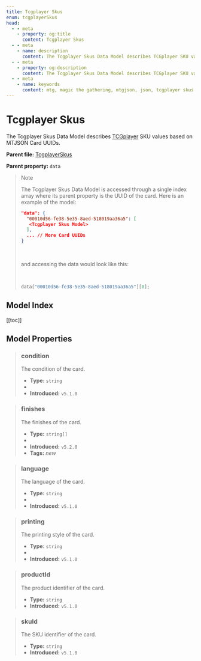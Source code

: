 ```yaml
---
title: Tcgplayer Skus
enum: tcgplayerSkus
head:
  - - meta
    - property: og:title
      content: Tcgplayer Skus
  - - meta
    - name: description
      content: The Tcgplayer Skus Data Model describes TCGplayer SKU values based on MTGJSON Card UUIDs.
  - - meta
    - property: og:description
      content: The Tcgplayer Skus Data Model describes TCGplayer SKU values based on MTGJSON Card UUIDs.
  - - meta
    - name: keywords
      content: mtg, magic the gathering, mtgjson, json, tcgplayer skus
---
```


# Tcgplayer Skus

The Tcgplayer Skus Data Model describes [TCGplayer](https://www.tcgplayer.com/?partner=mtgjson&utm_campaign=affiliate&utm_medium=mtgjson&utm_source=mtgjson) SKU values based on MTJSON Card UUIDs.

**Parent file:** [TcgplayerSkus](/downloads/all-files/#tcgplayerskus)  

**Parent property:** `data`

<blockquote class="warning">
  <p class="small-header">Note</p>
  <p>The Tcgplayer Skus Data Model is accessed through a single index array where its parent property is the UUID of the card. Here is an example of the model:</p>

  ```json
  "data": {
    "00010d56-fe38-5e35-8aed-518019aa36a5": [
     <Tcgplayer Skus Model>
    ],
    ... // More Card UUIDs
  }
  ```

  <br />
  <p>and accessing the data would look like this:</p>
  <br />

  ```js
  data["00010d56-fe38-5e35-8aed-518019aa36a5"][0];
  ```

</blockquote>

## Model Index

<ModelType type="TcgplayerSkus" />

<PropertyToggler/>

[[toc]]

## Model Properties

> ### condition
>
> The condition of the card.
>
> - **Type:** `string`
> - <ExampleField type='condition'/>
> - **Introduced:** `v5.1.0`

> ### finishes
>
> The finishes of the card.
>
> - **Type:** `string[]`
> - <ExampleField type='finishes'/>
> - **Introduced:** `v5.2.0`
> - **Tags:** <i class="new">new</i>

> ### language
>
> The language of the card.
>
> - **Type:** `string`
> - <ExampleField type='language'/>
> - **Introduced:** `v5.1.0`

> ### printing
>
> The printing style of the card.
>
> - **Type:** `string`
> - <ExampleField type='printing'/>
> - **Introduced:** `v5.1.0`

> ### productId
>
> The product identifier of the card.
>
> - **Type:** `string`
> - **Introduced:** `v5.1.0`

> ### skuId
>
> The SKU identifier of the card.
>
> - **Type:** `string`
> - **Introduced:** `v5.1.0`
